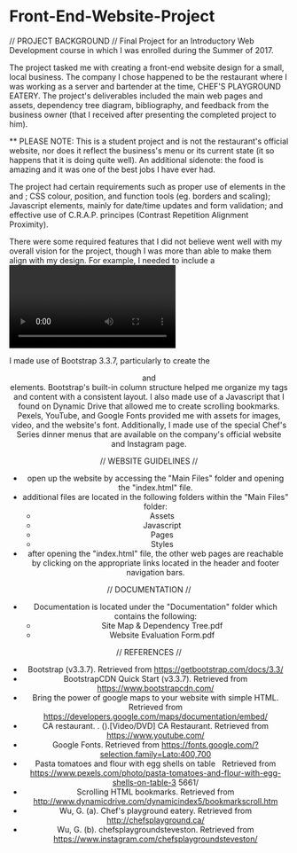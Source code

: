 # Front-End-Website-Project

// PROJECT BACKGROUND //
Final Project for an Introductory Web Development course in which I was enrolled during the Summer of 2017.

The project tasked me with creating a front-end website design for a small, local business. The company I chose happened to be the restaurant where I was working as a server and bartender at the time, CHEF'S PLAYGROUND EATERY. The project's deliverables included the main web pages and assets, dependency tree diagram, bibliography, and feedback from the business owner (that I received after presenting the completed project to him).

** PLEASE NOTE: This is a student project and is not the restaurant's official website, nor does it reflect the business's menu or its current state (it so happens that it is doing quite well). An additional sidenote: the food is amazing and it was one of the best jobs I have ever had.

The project had certain requirements such as proper use of elements in the <head> and <body>; CSS colour, position, and function tools (eg. borders and scaling); Javascript elements, mainly for date/time updates and form validation; and effective use of C.R.A.P. principes (Contrast Repetition Alignment Proximity).

There were some required features that I did not believe went well with my overall vision for the project, though I was more than able to make them align with my design. For example, I needed to include a <video> object or rather a link to a video. I felt this was unnecessary since the images and design I had chosen already spoke volumes for the business without utilizing auditory or motion-picture content. But as the university (or rather my course representative) was my 'client', I resolved to work through the constraint and create something that met the requirement with a quality fashion.
  
I made use of Bootstrap 3.3.7, particularly to create the <header> and <footer> elements. Bootstrap's built-in column structure helped me organize my tags and content with a consistent layout. I also made use of a Javascript that I found on Dynamic Drive that allowed me to create scrolling bookmarks. Pexels, YouTube, and Google Fonts provided me with assets for images, video, and the website's font. Additionally, I made use of the special Chef's Series dinner menus that are available on the company's official website and Instagram page.


// WEBSITE GUIDELINES //
- open up the website by accessing the "Main Files" folder and opening the "index.html" file.
- additional files are located in the following folders within the "Main Files" folder:
	- Assets
	- Javascript
	- Pages
	- Styles
- after opening the "index.html" file, the other web pages are reachable by clicking on the appropriate links located in the header and footer navigation bars.

// DOCUMENTATION //
- Documentation is located under the "Documentation" folder which contains the following:
	- Site Map & Dependency Tree.pdf
	- Website Evaluation Form.pdf

// REFERENCES //
- Bootstrap (v3.3.7). Retrieved from https://getbootstrap.com/docs/3.3/ 
- BootstrapCDN Quick Start (v3.3.7). Retrieved from https://www.bootstrapcdn.com/ 
- Bring the power of google maps to your website with simple HTML. Retrieved from https://developers.google.com/maps/documentation/embed/ 
- CA restaurant. . ().[Video/DVD] CA Restaurant. Retrieved from https://www.youtube.com/
- Google Fonts. Retrieved from https://fonts.google.com/?selection.family=Lato:400,700 
- Pasta tomatoes and flour with egg shells on table&nbsp;&nbsp; Retrieved from https://www.pexels.com/photo/pasta-tomatoes-and-flour-with-egg-shells-on-table-3 5661/
- Scrolling HTML bookmarks. Retrieved from http://www.dynamicdrive.com/dynamicindex5/bookmarkscroll.htm
- Wu, G. (a). Chef's playground eatery. Retrieved from http://chefsplayground.ca/
- Wu, G. (b). chefsplaygroundsteveston. Retrieved from https://www.instagram.com/chefsplaygroundsteveston/

